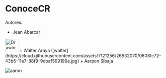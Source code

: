 # ConoceCR

Autores:

+ Jean Abarcar

<img src="https://cloud.githubusercontent.com/assets/7121256/26532066/edb57b14-43b4-11e7-86ec-0777c117a742.jpg" alt="Drawing" height="42" width="42"/>
+ Walter Araya
![walter](https://cloud.githubusercontent.com/assets/7121256/26532070/0608fc72-43b5-11e7-88f9-9cbaf599199e.jpg)
+ Aarpon Sibaja

![aaron](https://cloud.githubusercontent.com/assets/7121256/26532069/046dabce-43b5-11e7-9c70-6e32475b3410.jpg)
